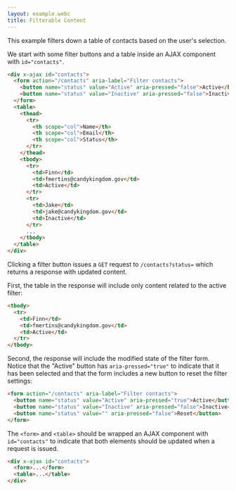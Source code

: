 ```yaml
---
layout: example.webc
title: Filterable Content
---
```


This example filters down a table of contacts based on the user's selection.

We start with some filter buttons and a table inside an AJAX component with `id="contacts"`.

```html
<div x-ajax id="contacts">
  <form action="/contacts" aria-label="Filter contacts">
    <button name="status" value="Active" aria-pressed="false">Active</button>
    <button name="status" value="Inactive" aria-pressed="false">Inactive</button>
  </form>
  <table>
    <thead>
      <tr>
        <th scope="col">Name</th>
        <th scope="col">Email</th>
        <th scope="col">Status</th>
      </tr>
    </thead>
    <tbody>
      <tr>
        <td>Finn</td>
        <td>fmertins@candykingdom.gov</td>
        <td>Active</td>
      </tr>
      <tr>
        <td>Jake</td>
        <td>jake@candykingdom.gov</td>
        <td>Inactive</td>
      </tr>
      ...
    </tbody>
  </table>
</div>
```

Clicking a filter button issues a `GET` request to `/contacts?status=` which returns a response with updated content.

First, the table in the response will include only content related to the active filter:

```html
<tbody>
  <tr>
    <td>Finn</td>
    <td>fmertins@candykingdom.gov</td>
    <td>Active</td>
  </tr>
</tbody>
```

Second, the response will include the modified state of the filter form. Notice that the "Active" button has `aria-pressed="true"` to indicate that it has been selected and that the form includes a new button to reset the filter settings:

```html
<form action="/contacts" aria-label="Filter contacts">
  <button name="status" value="Active" aria-pressed="true">Active</button>
  <button name="status" value="Inactive" aria-pressed="false">Inactive</button>
  <button name="status" value="" aria-pressed="false">Reset</button>
</form>
```

The `<form>` and `<table>` should be wrapped an AJAX component with `id="contacts"` to indicate that both elements should be updated when a request is issued.

```html
<div x-ajax id="contacts">
  <form>...</form>
  <table>...</table>
</div>
```

<script>
  let database = function () {
    let data = [
      { id: 1, name: "Finn", email: "fmertins@candykingdom.gov", status: "Active" },
      { id: 2, name: "Jake", email: "jake@candykingdom.gov", status: "Inactive" },
      { id: 3, name: "BMO", email: "bmo@moco.com", status: "Active" },
      { id: 4, name: "Marceline", email: "marceline@vampirequeen.me", status: "Inactive" }
    ];
    return {
      filter: (key, value) => {
        return data.filter(contact => contact[key] === value)
      },
      all: () => data,
    }
  }()

  window.route('GET', '/contacts', (input) => view(input.status))
  example('/contacts')

  function view(filter = null) {
    let contacts = filter ? database.filter('status', filter) : database.all()
    let rows = contacts.map(contact => `<tr>
  <td>${contact.name}</td>
  <td>${contact.email}</td>
  <td>${contact.status}</td>
</tr>`).join('\n')

    let reset = filter ? `<button name="status" value="">Reset</button>` : ``

    return `<div x-ajax id="contacts">
<form action="/contacts" aria-label="Filter contacts">
  <button name="status" value="Active" aria-pressed="${String(filter === 'Active')}">Active</button>
  <button name="status" value="Inactive" aria-pressed="${String(filter === 'Inactive')}">Inactive</button>
  ${reset}
</form>
<table>
  <thead>
    <tr>
      <th scope="col">Name</th>
      <th scope="col">Email</th>
      <th scope="col">Status</th>
    </tr>
  </thead>
  <tbody>
    ${rows ? rows : '<tr><td colspan="3" style="text-align:center;"><em>No results</em></td></tr>'}
  </tbody>
</table>
</div>`
  }
</script>
